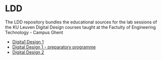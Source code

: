 # LDD
The LDD repository bundles the educational sources for the lab sessions of the KU Leuven Digital Design courses 
taught at the Factulty of Engineering Technology - Campus Ghent
* [Digita1 Design 1](https://onderwijsaanbod.kuleuven.be/syllabi/n/JPI228N.htm#activetab=doelstellingen_idp827408)
* [Digital Design 1 - preparatory programme](https://onderwijsaanbod.kuleuven.be/syllabi/n/JPI22BN.htm#activetab=doelstellingen_idp3088832)
* [Digital Design 2](https://onderwijsaanbod.kuleuven.be/syllabi/n/JPI0G1N.htm#activetab=doelstellingen_idp2947376)
